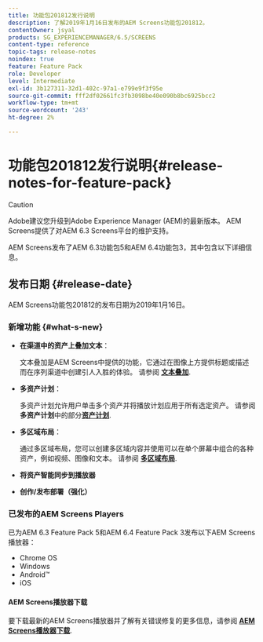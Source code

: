 ```yaml
---
title: 功能包201812发行说明
description: 了解2019年1月16日发布的AEM Screens功能包201812。
contentOwner: jsyal
products: SG_EXPERIENCEMANAGER/6.5/SCREENS
content-type: reference
topic-tags: release-notes
noindex: true
feature: Feature Pack
role: Developer
level: Intermediate
exl-id: 3b127311-32d1-402c-97a1-e799e9f3f95e
source-git-commit: fff2df02661fc3fb3098be40e090b8bc6925bcc2
workflow-type: tm+mt
source-wordcount: '243'
ht-degree: 2%

---
```


# 功能包201812发行说明{#release-notes-for-feature-pack}

>[!CAUTION]
>
>Adobe建议您升级到Adobe Experience Manager (AEM)的最新版本。 AEM Screens提供了对AEM 6.3 Screens平台的维护支持。

AEM Screens发布了AEM 6.3功能包5和AEM 6.4功能包3，其中包含以下详细信息。

## 发布日期 {#release-date}

AEM Screens功能包201812的发布日期为2019年1月16日。

### 新增功能 {#what-s-new}

* **在渠道中的资产上叠加文本**：

  文本叠加是AEM Screens中提供的功能，它通过在图像上方提供标题或描述而在序列渠道中创建引人入胜的体验。 请参阅 [**文本叠加**](text-overlay.md).

* **多资产计划**：

  多资产计划允许用户单击多个资产并将播放计划应用于所有选定资产。 请参阅 **多资产计划**&#x200B;中的部分&#x200B;**[资产计划](asset-level-scheduling.md)**.

* **多区域布局**：

  通过多区域布局，您可以创建多区域内容并使用可以在单个屏幕中组合的各种资产，例如视频、图像和文本。 请参阅 **[多区域布局](multi-zone-layout-aem-screens.md)**.

* **将资产智能同步到播放器**
* **创作/发布部署（强化）**

### 已发布的AEM Screens Players

已为AEM 6.3 Feature Pack 5和AEM 6.4 Feature Pack 3发布以下AEM Screens播放器：

* Chrome OS
* Windows
* Android™
* iOS

#### AEM Screens播放器下载

要下载最新的AEM Screens播放器并了解有关错误修复的更多信息，请参阅 [**AEM Screens播放器下载**](https://download.macromedia.com/screens/).
